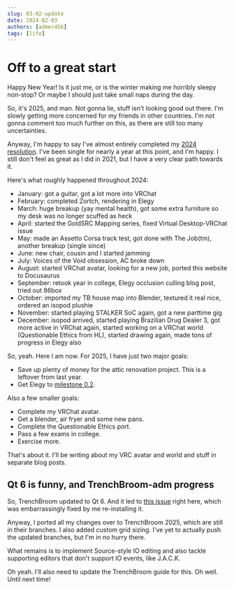 ```yaml
---
slug: 03-02-update
date: 2024-02-03
authors: [admer456]
tags: [life]
---
```


# Off to a great start

Happy New Year! Is it just me, or is the winter making me horribly sleepy non-stop? Or maybe I should just take small naps during the day.

<!-- truncate -->

So, it's 2025, and man. Not gonna lie, stuff isn't looking good out there. I'm slowly getting more concerned for my friends in other countries. I'm not gonna comment too much further on this, as there are still too many uncertainties.

Anyway, I'm happy to say I've almost entirely completed my [2024 resolution](../2024/01-08-legacy_quarter1.md#8th-of-january-2024). I've been single for nearly a year at this point, and I'm happy. I still don't feel as great as I did in 2021, but I have a very clear path towards it.

Here's what roughly happened throughout 2024:
* January: got a guitar, got a lot more into VRChat
* February: completed Zortch, rendering in Elegy
* March: huge breakup (yay mental health), got some extra furniture so my desk was no longer scuffed as heck
* April: started the GoldSRC Mapping series, fixed Virtual Desktop-VRChat issue
* May: made an Assetto Corsa track test, got done with The Job(tm), another breakup (single since)
* June: new chair, cousin and I started jamming
* July: Voices of the Void obsession, AC broke down
* August: started VRChat avatar, looking for a new job, ported this website to Docusaurus
* September: retook year in college, Elegy occlusion culling blog post, tried out 86box
* October: imported my TB house map into Blender, textured it real nice, ordered an isopod plushie
* November: started playing STALKER SoC again, got a new parttime gig
* December: isopod arrived, started playing Brazilian Drug Dealer 3, got more active in VRChat again, started working on a VRChat world (Questionable Ethics from HL), started drawing again, made tons of progress in Elegy also

So, yeah. Here I am now. For 2025, I have just two major goals:
* Save up plenty of money for the attic renovation project. This is a leftover from last year.
* Get Elegy to [milestone 0.2](https://github.com/ElegyEngine/ElegyEngine/issues/18).

Also a few smaller goals:
* Complete my VRChat avatar.
* Get a blender, air fryer and some new pans.
* Complete the Questionable Ethics port.
* Pass a few exams in college.
* Exercise more.

That's about it. I'll be writing about my VRC avatar and world and stuff in separate blog posts.

## Qt 6 is funny, and TrenchBroom-adm progress

So, TrenchBroom updated to Qt 6. And it led to [this issue](https://github.com/TrenchBroom/TrenchBroom/issues/4774) right here, which was embarrassingly fixed by me re-installing it.

Anyway, I ported all my changes over to TrenchBroom 2025, which are still in their branches. I also added custom grid sizing. I've yet to actually push the updated branches, but I'm in no hurry there.

What remains is to implement Source-style IO editing and also tackle supporting editors that don't support IO events, like J.A.C.K.

Oh yeah. I'll also need to update the TrenchBroom guide for this. Oh well. Until next time!
